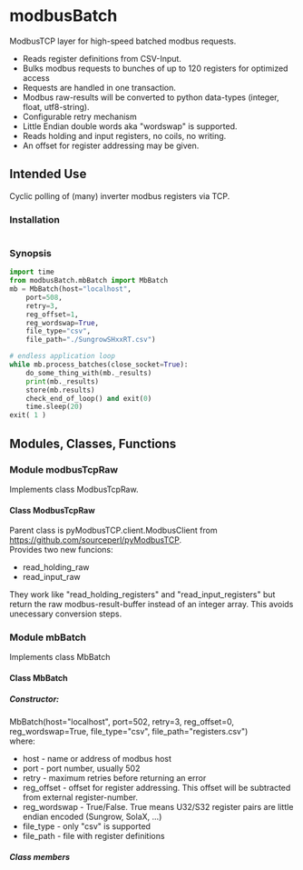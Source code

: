 # modbusBatch
ModbusTCP layer for high-speed batched modbus requests.

* Reads register definitions from CSV-Input. 
* Bulks modbus requests to bunches of up to 120 registers for optimized access 
* Requests are handled in one transaction.
* Modbus raw-results will be converted to python data-types (integer, float, utf8-string).
* Configurable retry mechanism
* Little Endian double words aka "wordswap" is supported.
* Reads holding and input registers, no coils, no writing.
* An offset for register addressing may be given.


## Intended Use
Cyclic polling of (many) inverter modbus registers via TCP.

### Installation
```bash
```

### Synopsis
```python
import time
from modbusBatch.mbBatch import MbBatch
mb = MbBatch(host="localhost",
    port=508,
    retry=3,
    reg_offset=1,
    reg_wordswap=True,
    file_type="csv",
    file_path="./SungrowSHxxRT.csv")

# endless application loop
while mb.process_batches(close_socket=True):
    do_some_thing_with(mb._results)
    print(mb._results)
    store(mb.results)
    check_end_of_loop() and exit(0)
    time.sleep(20)
exit( 1 )
```

## Modules, Classes, Functions
### Module modbusTcpRaw
Implements class ModbusTcpRaw.
#### Class ModbusTcpRaw
Parent class is pyModbusTCP.client.ModbusClient from https://github.com/sourceperl/pyModbusTCP. \
Provides two new funcions:
* read_holding_raw 
* read_input_raw

They work like "read_holding_registers" and "read_input_registers" but return the raw modbus-result-buffer instead of an integer array. 
This avoids unecessary conversion steps. 

### Module mbBatch
Implements class MbBatch

#### Class MbBatch
##### Constructor: 
MbBatch(host="localhost", port=502, retry=3, reg_offset=0, reg_wordswap=True, file_type="csv", file_path="registers.csv") \
where:
- host - name or address of modbus host
- port - port number, usually 502
- retry - maximum retries before returning an error
- reg_offset - offset for register addressing. This offset will be subtracted from external register-number. 
- reg_wordswap - True/False. True means U32/S32 register pairs are little endian encoded (Sungrow, SolaX, ...)
- file_type - only "csv" is supported
- file_path - file with register definitions 

##### Class members
